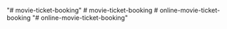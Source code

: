 "# movie-ticket-booking" 
#   m o v i e - t i c k e t - b o o k i n g  
 #   o n l i n e - m o v i e - t i c k e t - b o o k i n g  
 "# online-movie-ticket-booking" 
